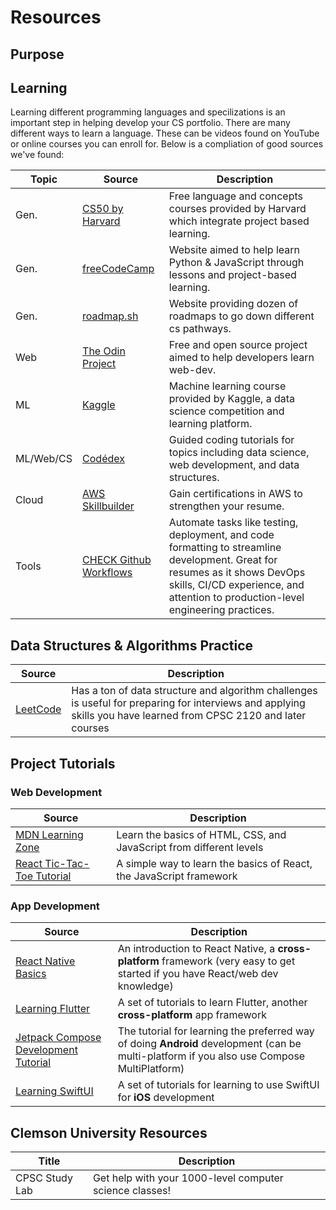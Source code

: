 # Resources
## Purpose

## Learning
Learning different programming languages and specilizations is an important step in helping develop your CS portfolio. There are many different ways to learn a language. These can be videos found on YouTube or online courses you can enroll for. Below is a compliation of good sources we've found:
<!-- 
TO ADD
App dev
AI tutorial
Game Dev tutorial
IOS app dev
Windows app dev

-->
| Topic | Source | Description |
| ---- |-----|-------------|
| Gen. | [CS50 by Harvard](https://www.edx.org/cs50)| Free language and concepts courses provided by Harvard which integrate project based learning. |
| Gen. | [freeCodeCamp](https://www.freecodecamp.org/learn/)| Website aimed to help learn Python & JavaScript through lessons and project-based learning. |
| Gen. | [roadmap.sh](https://roadmap.sh/)| Website providing dozen of roadmaps to go down different cs pathways. |
| Web | [The Odin Project](https://www.theodinproject.com/)| Free and open source project aimed to help developers learn web-dev. |
| ML | [Kaggle](https://www.kaggle.com/learn/intro-to-machine-learning)| Machine learning course provided by Kaggle, a data science competition and learning platform. |
| ML/Web/CS | [Codédex](https://www.codedex.io/)| Guided coding tutorials for topics including data science, web development, and data structures. |
| Cloud | [AWS Skillbuilder](https://explore.skillbuilder.aws/learn/)| Gain certifications in AWS to strengthen your resume. |
| Tools | [CHECK Github Workflows](https://docs.github.com/en/actions/writing-workflows)| Automate tasks like testing, deployment, and code formatting to streamline development. Great for resumes as it shows DevOps skills, CI/CD experience, and attention to production-level engineering practices.| 

## Data Structures & Algorithms Practice
| Source | Description |
|-----|-------------|
| [LeetCode](https://leetcode.com/) | Has a ton of data structure and algorithm challenges is useful for preparing for interviews and applying skills you have learned from CPSC 2120 and later courses |

## Project Tutorials
### Web Development
| Source | Description |
|-----|-------------|
| [MDN Learning Zone](https://developer.mozilla.org/en-US/docs/Learn_web_development) | Learn the basics of HTML, CSS, and JavaScript from different levels |
| [React Tic-Tac-Toe Tutorial](https://react.dev/learn/tutorial-tic-tac-toe) | A simple way to learn the basics of React, the JavaScript framework |

### App Development
| Source | Description |
|-----|-------------|
| [React Native Basics](https://reactnative.dev/docs/tutorial) | An introduction to React Native, a **cross-platform** framework (very easy to get started if you have React/web dev knowledge) |
| [Learning Flutter](https://flutter.dev/learn) | A set of tutorials to learn Flutter, another **cross-platform** app framework |
| [Jetpack Compose Development Tutorial](https://developer.android.com/develop/ui/compose/tutorial) | The tutorial for learning the preferred way of doing **Android** development (can be multi-platform if you also use Compose MultiPlatform) |
| [Learning SwiftUI](https://developer.apple.com/tutorials/swiftui-concepts) | A set of tutorials for learning to use SwiftUI for **iOS** development |

## Clemson University Resources
| Title | Description |
|-------|-------------|
| CPSC Study Lab | Get help with your 1000-level computer science classes! |

